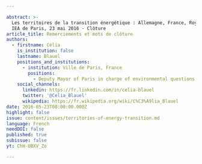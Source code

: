 ```yaml
---

abstract: >-
  Les territoires de la transition énergétique : Allemagne, France, Royaume-Uni.
  IEA de Paris, 23 mai 2016 - Clôture
article_title: Remerciements et mots de clôture
authors:
  - firstname: Célia
    is_institution: false
    lastname: Blauel
    positions_and_institutions:
      - institution: Ville de Paris, France
        positions:
          - Deputy Mayor of Paris in charge of environmental questions
    social_channels:
      linkedin: https://fr.linkedin.com/in/celia-blauel
      twitter: '@Celia_Blauel'
      wikipedia: https://fr.wikipedia.org/wiki/C%C3%A9lia_Blauel
date: 2016-05-23T08:00:00.000Z
highlight: false
issue: content/issues/territories-of-energy-transition.md
language: French
needDOI: false
published: true
subissue: false
yt: ChH-UBXV_Zo

---
```



<Youtube yt="ChH-UBXV_Zo" caption="Conclusion"></Youtube>